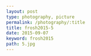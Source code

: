 ```yaml
---
layout: post
type: photography, picture
permalink: /photography/:title
title: frosh2015-5
date: 2015-09-07
keyword: frosh2015
path: 5.jpg
---
```



